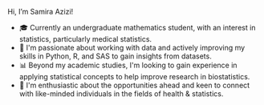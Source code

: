 Hi, I’m Samira Azizi!

- 🎓 Currently an undergraduate mathematics student, with an interest in statistics, particularly medical statistics.
- 🔎 I'm passionate about working with data and actively improving my skills in Python, R, and SAS to gain insights from datasets.
- 📊 Beyond my academic studies, I'm looking to gain experience in applying statistical concepts to help improve research in biostatistics.
- 🔗 I'm enthusiastic about the opportunities ahead and keen to connect with like-minded individuals in the fields of health & statistics.

<!---
samira-azizi/samira-azizi is a ✨ special ✨ repository because its `README.md` (this file) appears on your GitHub profile.
You can click the Preview link to take a look at your changes.
--->

